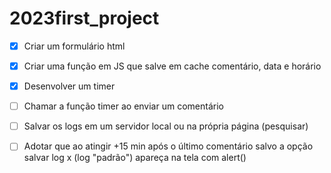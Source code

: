 # 2023first_project



- [x] Criar um formulário html 
- [x] Criar uma função em JS que salve em cache comentário, data e horário
- [x] Desenvolver um timer

- [ ] Chamar a função timer ao enviar um comentário

- [ ] Salvar os logs em um servidor local ou na própria página (pesquisar)

- [ ] Adotar que ao atingir +15 min após o último comentário salvo a opção salvar log x (log "padrão") apareça na tela com alert()

  

